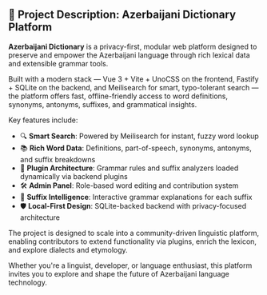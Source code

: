 ## 📝 Project Description: Azerbaijani Dictionary Platform

**Azerbaijani Dictionary** is a privacy-first, modular web platform designed to preserve and empower the Azerbaijani language through rich lexical data and extensible grammar tools.

Built with a modern stack — Vue 3 + Vite + UnoCSS on the frontend, Fastify + SQLite on the backend, and Meilisearch for smart, typo-tolerant search — the platform offers fast, offline-friendly access to word definitions, synonyms, antonyms, suffixes, and grammatical insights.

Key features include:

- 🔍 **Smart Search**: Powered by Meilisearch for instant, fuzzy word lookup
- 📚 **Rich Word Data**: Definitions, part-of-speech, synonyms, antonyms, and suffix breakdowns
- 🧩 **Plugin Architecture**: Grammar rules and suffix analyzers loaded dynamically via backend plugins
- 🛠 **Admin Panel**: Role-based word editing and contribution system
- 🧠 **Suffix Intelligence**: Interactive grammar explanations for each suffix
- 🛡️ **Local-First Design**: SQLite-backed backend with privacy-focused architecture

The project is designed to scale into a community-driven linguistic platform, enabling contributors to extend functionality via plugins, enrich the lexicon, and explore dialects and etymology.

Whether you're a linguist, developer, or language enthusiast, this platform invites you to explore and shape the future of Azerbaijani language technology.
